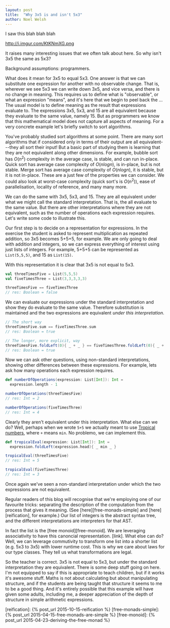 ```yaml
---
layout: post
title:  "Why 3x5 is and isn't 5x3"
author: Noel Welsh
---
```


I saw this blah blah blah

http://i.imgur.com/KtKNmXG.png

It raises many interesting issues that we often talk about here. So why isn't 3x5 the same as 5x3?

Background assumptions: programmers.

What does it mean for 3x5 to equal 5x3. One answer is that we can substitute one expression for another with no observable change. That is, wherever we see 5x3 we can write down 3x5, and vice versa, and there is no change in meaning. This requires us to define what is "observable", or what an expression "means", and it's here that we begin to peel back the ... The usual model is to define meaning as the result that expressions evaluate to. The expressions 3x5, 5x3, and 15 are all equivalent because they evaluate to the same value, namely 15. But as programmers we know that this mathematical model does not capture all aspects of meaning. For a very concrete example let's briefly switch to sort algorithms.

You've probably studied sort algorithms at some point. There are many sort algorithms that if considered only in terms of their output are all equivalent---they all sort their input! But a basic part of studying them is learning that they are not equivalent along other dimensions. For example, bubble sort has $O(n^2)$ complexity in the average case, is stable, and can run in-place. Quick sort has average case complexity of $O(n log n)$, is in-place, but is not stable. Merge sort has average case complexity of $O(n log n)$, it is stable, but it is not in-place. These are a just few of the properties we can consider. We could also look at worst-case complexity (quick sort's is $O(n^2)$), ease of parallelisation, locality of reference, and many many more. 

We can do the same with 3x5, 5x3, and 15. They are all equivalent under what we might call the standard interpretation. That is, the all evaluate to the same value. But there are other interpretations where they are not equivalent, such as the number of operations each expression requires. Let's write some code to illustrate this. 

Our first step is to decide on a representation for expressions. In the exercise the student is asked to represent multiplication as repeated addition, so 3x5 becomes 5+5+5, for example. We are only going to deal with addition and integers, so we can express everything of interest using just lists of integers. For example, 5+5+5 can be represented as `List(5,5,5)`, and 15 as `List(15)`.

With this representation it is clear that 3x5 is not equal to 5x3.

```scala
val threeTimesFive = List(5,5,5)
val fiveTimesThree = List(3,3,3,3,3)

threeTimesFive == fiveTimesThree
// res: Boolean = false
```

We can evaluate our expressions under the standard interpretation and show they do evaluate to the same value. Therefore substitution is maintained and the two expressions are equivalent *under this interpretation*.

```scala
// The short way
threeTimesFive.sum == fiveTimesThree.sum
// res: Boolean = true

// The longer, more explicit, way
threeTimesFive.foldLeft(0){ _ + _ } == fiveTimesThree.foldLeft(0){ _ + _ }
// res: Boolean = true
```

Now we can ask other questions, using non-standard interpretations, showing other differences between these expressions. For example, lets ask how many operations each expression requires.

```scala
def numberOfOperations(expression: List[Int]): Int =
  expression.length - 1

numberOfOperations(threeTimesFive)
// res: Int = 2

numberOfOperations(fiveTimesThree)
// res: Int = 4
```

Clearly they aren't equivalent under this interpretation. What else can we do? Well, perhaps when we wrote `5+5` we actually meant to use [Tropical numbers][tropical-geometry], where `+` means `min`. No problemo, we can implement this.

```scala
def tropicalEval(expression: List[Int]): Int =
  expression.foldLeft(expression.head){ _ min _ }

tropicalEval(threeTimesFive)
// res: Int = 5

tropicalEval(fiveTimesThree)
// res: Int = 3
```

Once again we've seen a non-standard interpretation under which the two expressions are not equivalent.

Regular readers of this blog will recognise that we're employing one of our favourite tricks: separating the description of the computation from the process that gives it meaning. (See [here][free-monads-simple] and [here][reification], for example.) Our list of integers is the abstract syntax tree, and the different interpretations are interpreters for that AST. 

In fact the list is the [free monoid][free-monoid]. We are leveraging associativity to have this canoncial representation. [link]. What else can do? Well, we can leverage commutivity to transform one list into a shorter list (e.g. 5x3 to 3x5) with lower runtime cost. This is why we care about laws for our type classes. They tell us what transformations are legal.

So the teacher is correct. 3x5 is not equal to 5x3, but under the standard interpretation they are equivalent. There is some deep stuff going on here. I'm not equipped to say if this is appropriate to teach children, but if it works it's awesome stuff. Maths is not about calculating but about manipulating structure, and if the students are being taught that structure it seems to me to be a good thing. And it's entirely possible that this example will have given some adults, including me, a deeper appreciation of the depth of structure in simple arithmetic expressions.

[tropical-geometry]: https://en.wikipedia.org/wiki/Tropical_geometry
[reification]: {% post_url 2015-10-15-reification %}
[free-monads-simple]: {% post_url 2015-04-15-free-monads-are-simple %}
[free-monoid]: {% post_url 2015-04-23-deriving-the-free-monad %}
